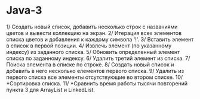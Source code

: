 # Java-3
1/ Создать новый список, добавить несколько строк с названиями цветов и вывести коллекцию на экран. 
2/ Итерация всех элементов списка цветов и добавления к каждому символа '!'. 
3/ Вставить элемент в список в первой позиции. 
4/ Извлечь элемент (по указанному индексу) из заданного списка. 
5/ Обновить определенный элемент списка по заданному индексу. 
6/ Удалить третий элемент из списка. 
7/ Поиска элемента в списке по строке. 
8/ Создать новый список и добавить в него несколько елементов первого списка.
9/ Удалить из первого списка все элементы отсутствующие во втором списке.
10/ *Сортировка списка. 
11/ *Сравнить время работы тысячи повторений пункта 3 для ArrayList и LinkedList.

